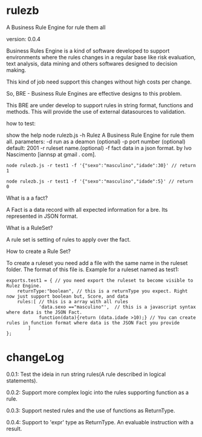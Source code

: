 rulezb
=====

A Business Rule Engine for rule them all

version: 0.0.4

Business Rules Engine is a kind of software developed to support environments where the rules changes in a regular base like risk evaluation, text analysis, data mining and others softwares designed to decision making.

This kind of job need support this changes without high costs per change.

So, BRE - Business Rule Engines are effective designs to this problem. 

This BRE are under develop to support rules in string format, functions and methods. This will provide the use of external datasources to validation.

how to test:

show the help
    node rulezb.js -h
    Rulez
    A Business Rule Engine for rule them all.
    parameters:
    -d run as a deamon (optional)
    -p port number (optional) default: 2001
    -r ruleset name.(optional) 
    -f fact data in a json format.
    by Ivo Nascimento [iannsp at gmail . com].
    
    
    node rulezb.js -r test1 -f '{"sexo":"masculino","idade":30}' // return 1  

    node rulezb.js -r test1 -f '{"sexo":"masculino","idade":5}' // return 0 
    

What is a a fact?

A Fact is a data record with all expected information for a bre. Its represented in JSON format.

What is a RuleSet?

A rule set is setting of rules to apply over the fact.

How to create a Rule Set?

To create a ruleset you need add a file with the same name in the ruleset folder. The format of this file is.
Example for a ruleset named as test1: 

    exports.test1 = { // you need export the ruleset to become visible to Rulez Engine.
        returnType:"boolean", // this is a returnType you expect. Right now just support boolean but, Score, and data 
        rules:[ // this is a array with all rules
                'data.sexo =="masculino"',  // this is a javascript syntax where data is the JSON Fact.
                function(data){return (data.idade >10);} // You can create rules in function format where data is the JSON Fact you provide
            ]
    };


changeLog
=====

0.0.1: Test the ideia in run string rules(A rule described in logical statements).

0.0.2: Support more complex logic into the rules supporting function as a rule. 

0.0.3: Support nested rules and  the use of functions as ReturnType.

0.0.4: Support to 'expr' type as ReturnType. An evaluable instruction with a result. 